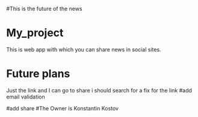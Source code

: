 #This is the future of the  news
# My_project
This is web app with which you can share news in social sites.
# Future plans
Just the link and I can go to share
i should search for a fix for the link 
#add email validation

#add share 
#The Owner is Konstantin Kostov
